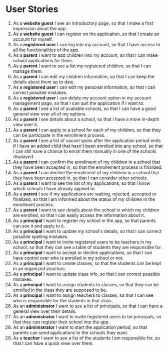 <h1>User Stories</h1>
<ol>
    <li>
        As a <b>website guest</b> I see an introductory page, so that I make a first impression about the app.
    </li>
    <li>
        As a <b>website guest</b> I can register on the application, so that I create an account for myself. 
    </li>
    <li>
        As a <b>registered user</b> I can log into my account, so that I have access to all the functionalities of the app.
    </li>
    <li>
        As a <b>parent</b> I want to add children into my account, so that I can make school applications for them.
    </li>
    <li>
        As a <b>parent</b> I want to see a list my registered children, so that I can manage them.
    </li>
    <li>
        As a <b>parent</b> I can edit my children information, so that I can keep the details about them up to date.
    </li>
    <li>
        As a <b>registered user</b> I can edit my personal information, so that I can correct possible mistakes.
    </li>
    <li>
        As a <b>registered user</b> I can delete my account option in my account management page, so that I can quit the application if I want to.
    </li>
    <li>
        As a <b>parent</b> I see a list of available schools, so that I can have a good general view over all of my options.
    </li>
    <li>
        As a <b>parent</b> I see details about a school, so that I have a more in-depth view over it.
    </li>
    <li>
        As a <b>parent</b> I can apply to a school for each of my children, so that they can be participate in the enrollment process.
    </li>
    <li>
        As a <b>parent</b> I see a list of vacant spots after the application period ends if I have an added child that hasn't been enrolled into any school, so that I can still have a chance to enroll them manually in one of the schools displayed.
    </li>
    <li>
        As a <b>parent</b> I can confirm the enrollment of my children in a school that they have been accepted in, so that the enrollement process is finalized.
    </li>
    <li>
         As a <b>parent</b> I can decline the enrollment of my children in a school that they have been accepted in, so that I can consider other schools.
    </li>
    <li>
        As a <b>parent</b> I want to see the list of my applications, so that I know which schools I have already applied to.
    </li>
    <li>
        As a <b>parent</b> I see if my applications are waiting, rejected, accepted or finalized, so that I am informed about the status of my children in the enrollment process.
    </li>
    <li>
        As a <b>parent</b> I want to see details about the school in which my children are enrolled, so that I can easily access the information about it.
    </li>
    <li>
        As a <b>principal</b> I want to register my school in the app, so that parents can see it and apply to it.
    </li>
    <li>
        As a <b>principal</b> I want to update my school's details, so that I can correct possible spelling mistakes.
    </li>
    <li>
        As a <b>principal</b> I want to invite registered users to be teachers in my school, so that they can see a table of students they are responsible for.
    </li>
    <li>
        As a <b>principal</b> I want to accept or decline applications, so that I can have control over who is enrolled in my school or not.
    </li>
    <li>
        As a <b>principal</b> I want to create classes, so that the students can be kept in an organized structure.
    </li>
    <li>
        As a <b>principal</b> I want to update class info, so that I can correct possible mistakes.
    </li>
    <li>
        As a <b>principal</b> I want to assign students to classes, so that they can be enrolled in the class they are supposed to be.
    </li>
    <li>
        As a <b>principal</b> I want to assign teachers to classes, so that I can see who is responsible for the students in that class.
    </li>
    <li>
        As an <b>administrator</b> I want to see a list of principals, so that I can have a general view over their details.
    </li>
    <li>
        As an <b>administrator</b> I want to invite registered users to be principals, so that they can register their school into the app.
    </li>
    <li>
        As an <b>administrator</b> I want to start the application period, so that parents can send applications to the schools they want.
    </li>
    <li>
        As a <b>teacher</b> I want to see a list of the students I am responsible for, so that I can have a quick view over them.
    </li>
</ol>
